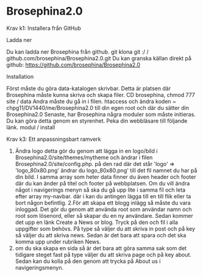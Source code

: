 Brosephina2.0
=============
Krav k1: Installera från GitHub

Ladda ner

Du kan ladda ner Brosephina från github.
git klona git :/ / github.com/brosephina/Brosephina2.0.git
Du kan granska källan direkt på github: https://github.com/brosephina/Brosephina2.0

Installation

Först måste du göra data-katalogen skrivbar. Detta är platsen där Brosephina måste kunna skriva och skapa filer. 
CD brosephina, chmod 777 site / data
Andra måste du gå in i filen. htaccess och ändra koden ~ chpg11/DV1440/me/Brosephina2.0 till din egen root och där du sätter din Brosephina2.0
Senaste, har Brosephina några moduler som måste initieras. Du kan göra detta genom en styrenhet. Peka din webbläsare till följande länk. 
modul / install

Krav k3: Ett anpassningsbart ramverk

1. Ändra logo detta gör du genom att lägga in en logo/bild i Brosephina2.0/site/themes/mytheme och ändrar i filen Brosephina2.0/site/config.php. på den rad där det står 'logo' => 'logo_80x80.png' ändrar du logo_80x80.png' till det fil namnet du har på din bild. I samma array som heter data finner du även header och footer där du kan änder på titel och footer på webbplatsen.
Om du vill ändra något i navigerings menyn så ska du gå upp lite i samma fil och leta efter array my-navbar. där i kan du antingen lägga till en till flik eller ta bort någon befintlig.
2.För att skapa ett blogg inlägg så måste du vara inloggad. Det gör du genom att använda root som användar namn och root som lösenord, eller så skapar du en ny användare. Sedan kommer det upp en länk Create a News or blog. Tryck på den och fil i alla uppgifter som behövs. På type så väljer du att skriva in post och på key så väljer du att skriva news. Sedan är det bara att spara och det ska komma upp under rubriken News.
3. om du ska skapa en sida så är det bara att göra samma sak som det tidigare steget fast på type väljer du att skriva page och på key about. Sedan kan du kolla på den genom att trycka på About us i navigeringsmenyn.
